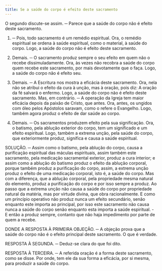 ```yaml
---
title: Se a saúde do corpo é efeito deste sacramento
---
```


O segundo discute-se assim. ─ Parece que a saúde do corpo não é efeito deste sacramento.  

1. ─ Pois, todo sacramento é um remédio espiritual. Ora, o remédio espiritual se ordena à saúde espiritual, como o material, à saúde do corpo. Logo, a saúde do corpo não é efeito deste sacramento.  

2. Demais. ─ O sacramento produz sempre o seu efeito em quem não o recebe dissimuladamente. Ora, às vezes não recobra a saúde do corpo quem recebe este sacramento, por mais devotamente que o faça. Logo, a saúde do corpo não é efeito seu.  

3. Demais. ─ A Escritura nos mostra a eficácia deste sacramento. Ora, nela não se atribui o efeito da cura à unção, mas à oração, pois diz: A oração da fé salvará o enfermo. Logo, a saúde do corpo não é efeito deste sacramento.  Mas, em contrário. ─ A operação da Igreja tem maior eficácia depois da paixão de Cristo, que antes. Ora, antes, os ungidos com óleo pelos Apóstolos saravam, como o refere o Evangelho. Logo, também agora produz o efeito de dar saúde ao corpo. 

2. Demais. ─ Os sacramentos produzem efeito pela sua significação. Ora, o batismo, pela ablução exterior do corpo, tem um significado e um efeito espiritual. Logo, também a extrema unção, pela saúde do corpo, que exteriormente produz, significa e causa a saúde espiritual.  

SOLUÇÃO. ─ Assim como o batismo, pela ablução do corpo, causa a purificação espiritual das máculas espirituais, assim também este sacramento, pela medicação sacramental exterior, produz a cura interior; e assim como a ablução do batismo produz o efeito da ablução corporal, porque também produz a purificação do corpo, assim, a extrema unção produz o efeito de uma medicação corporal, isto é, a saúde do corpo. Mas com a diferença, que a ablução corporal, pela propriedade mesma natural do elemento, produz a purificação do corpo e por isso sempre a produz. Ao passo que a extrema unção não causa a saúde do corpo por propriedade natural da matéria, mas por virtude divina, que obra racionalmente. E como um princípio operativo não produz nunca um efeito secundário, senão enquanto este importa ao principal, por isso este sacramento não causa nunca a saúde do corpo senão enquanto esta importa a saúde espiritual. - E então a produz sempre, contanto que não haja impedimento por parte de quem a recebe.  

DONDE A RESPOSTA À PRIMEIRA OBJEÇÃO. ─ A objeção prova que a saúde do corpo não é o efeito principal deste sacramento. O que é verdade.  

RESPOSTA À SEGUNDA. ─ Deduz-se clara do que foi dito.  

RESPOSTA À TERCEIRA. ─ A referida oração é a forma deste sacramento, como se disse. Por onde, tem ele da sua forma a eficácia, por si mesma, para produzir a saúde do corpo.